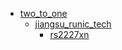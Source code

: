 * [two_to_one](two_to_one)
  * [jiangsu_runic_tech](two_to_one/jiangsu_runic_tech)
    * [rs2227xn](two_to_one/jiangsu_runic_tech/rs2227xn)
